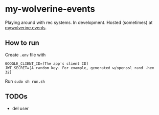 # my-wolverine-events

Playing around with rec systems. In development. Hosted (sometimes) at [mywolverine.events](https://mywolverine.events/).

## How to run 
Create `.env` file with 
```
GOOGLE_CLIENT_ID=[The app's client ID]
JWT_SECRET=[A random key. For example, generated w/openssl rand -hex 32]
```
Run `sudo sh run.sh`

## TODOs
- del user